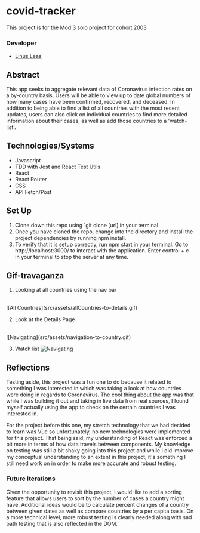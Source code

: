 # covid-tracker
This project is for the Mod 3 solo project for cohort 2003

### Developer
* [Linus Leas](https://github.com/Leasw144)

## Abstract
This app seeks to aggregate relevant data of Coronavirus infection rates on a by-country basis. Users will be able to view up to date global numbers of how many cases have been confirmed, recovered, and deceased. In addition to being able to find a list of all countries with the most recent updates, users can also click on individual countries to find more detailed information about their cases, as well as add those countries to a 'watch-list'.

## Technologies/Systems
* Javascript
* TDD with Jest and React Test Utils
* React 
* React Router
* CSS
* API Fetch/Post

## Set Up

1. Clone down this repo using `git clone [url] in your terminal
7. Once you have cloned the repo, change into the directory and install the project dependencies by running npm install.
8. To verify that it is setup correctly, run npm start in your terminal. Go to http://localhost:3000/ to interact with the application. Enter control + c in your terminal to stop the server at any time.

## Gif-travaganza
1. Looking at all countries using the nav bar
<br/>
![All Countries](src/assets/allCountries-to-details.gif)

2. Look at the Details Page
<br/>
![Navigating](src/assets/navigation-to-country.gif)

3. Watch list
![Navigating](src/assets/watchlist.gif)

## Reflections
Testing aside, this project was a fun one to do because it related to something I was interested in which was taking a look at how countries were doing in regards to Coronavirus. The cool thing about the app was that while I was building it out and taking in live data from real sources, I found myself actually using the app to check on the certain countries I was interested in. 

For the project before this one, my stretch technology that we had decided to learn was Vue so unfortunately, no new technologies were implemented for this project. That being said, my understanding of React was enforced a bit more in terms of how data travels between components. My knowledge on testing was still a bit shaky going into this project and while I did improve my conceptual understanding to an extent in this project, it's something I still need work on in order to make more accurate and robust testing. 

### Future Iterations
Given the opportunity to revisit this project, I would like to add a sorting feature that allows users to sort by the number of cases a country might have. Additional ideas would be to calculate percent changes of a country between given dates as well as compare countries by a per capita basis. On a more technical level, more robust testing is clearly needed along with sad path testing that is also reflected in the DOM. 
